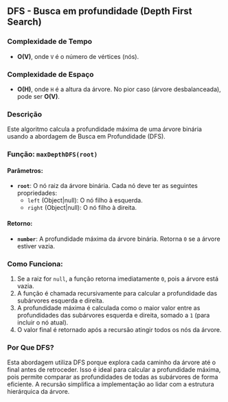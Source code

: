 ## DFS - Busca em profundidade (Depth First Search)

### Complexidade de Tempo

- **O(V)**, onde `V` é o número de vértices (nós).

### Complexidade de Espaço

- **O(H)**, onde `H` é a altura da árvore. No pior caso (árvore desbalanceada), pode ser **O(V)**.

### Descrição

Este algoritmo calcula a profundidade máxima de uma árvore binária usando a abordagem de Busca em Profundidade (DFS).

### Função: `maxDepthDFS(root)`

#### Parâmetros:

- **`root`**: O nó raiz da árvore binária. Cada nó deve ter as seguintes propriedades:
  - `left` (Object|null): O nó filho à esquerda.
  - `right` (Object|null): O nó filho à direita.

#### Retorno:

- **`number`**: A profundidade máxima da árvore binária. Retorna `0` se a árvore estiver vazia.

### Como Funciona:

1. Se a raiz for `null`, a função retorna imediatamente `0`, pois a árvore está vazia.
2. A função é chamada recursivamente para calcular a profundidade das subárvores esquerda e direita.
3. A profundidade máxima é calculada como o maior valor entre as profundidades das subárvores esquerda e direita, somado a `1` (para incluir o nó atual).
4. O valor final é retornado após a recursão atingir todos os nós da árvore.

### Por Que DFS?

Esta abordagem utiliza DFS porque explora cada caminho da árvore até o final antes de retroceder. Isso é ideal para calcular a profundidade máxima, pois permite comparar as profundidades de todas as subárvores de forma eficiente. A recursão simplifica a implementação ao lidar com a estrutura hierárquica da árvore.
